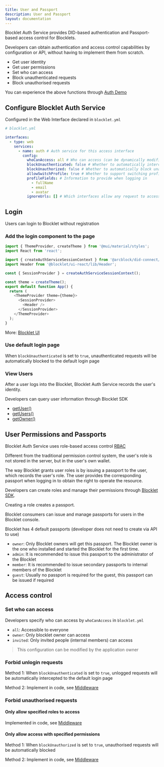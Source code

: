 ```yaml
---
title: User and Passport
description: User and Passport
layout: documentation
---
```


Blocklet Auth Service provides DID-based authentication and Passport-based access control for Blocklets.

Developers can obtain authentication and access control capabilities by configuration or API, without having to implement them from scratch.

- Get user identity
- Get user permissions
- Set who can access
- Block unauthenticated requests
- Block unauthorised requests

You can experience the above functions through [Auth Demo](/samples/auth-demo)

## Configure Blocklet Auth Service

Configured in the Web Interface declared in `blocklet.yml`

```yml
# blocklet.yml

interfaces:
  - type: web
    services:
      - name: auth # Auth service for this access interface
        config:
          whoCanAccess: all # Who can access (can be dynamically modified after the app is installed)
          blockUnauthenticated: false # Whether to automatically intercept unauthenticated requests and jump to the login page (default: false)
          blockUnauthorized: false # Whether to automatically block unauthorized requests (default: false)
          allowSwitchProfile: true # Whether to support switching profiles (default: true)
          profileFields: # Information to provide when logging in
            - fullName
            - email
            - avatar
          ignoreUrls: [] # Which interfaces allow any request to access
```

## Login

Users can login to Blocklet without registration

### Add the login component to the page

```js
import { ThemeProvider, createTheme } from '@mui/material/styles';
import React from 'react';

import { createAuthServiceSessionContext } from '@arcblock/did-connect/lib/Session';
import Header from '@blocklet/ui-react/lib/Header';

const { SessionProvider } = createAuthServiceSessionContext();

const theme = createTheme();
export default function App() {
  return (
    <ThemeProvider theme={theme}>
      <SessionProvider>
        <Header />
      </SessionProvider>
    </ThemeProvider>
  );
}
```

More: [Blocklet UI](/development/blocklet-ui-usage)

### Use default login page

When `blockUnauthenticated` is set to `true`, unauthenticated requests will be automatically blocked to the default login page

### View Users

After a user logs into the Blocklet, Blocklet Auth Service records the user's identity.

Developers can query user information through Blocklet SDK

- [getUser()](/reference/blocklet-sdk#getuser)
- [getUsers()](/reference/blocklet-sdk#getusers)
- [getOwner()](/reference/blocklet-sdk#getowner)

## User Permissions and Passports

Blocklet Auth Service uses role-based access control [RBAC](https://en.wikipedia.org/wiki/Role-based_access_control)

Different from the traditional permission control system, the user's role is not stored in the server, but in the user's own wallet.

The way Blocklet grants user roles is by issuing a passport to the user, which records the user's role. The user provides the corresponding passport when logging in to obtain the right to operate the resource.

Developers can create roles and manage their permissions through [Blocklet SDK](/reference/blocklet-sdk#auth).

Creating a role creates a passport.

Blocklet consumers can issue and manage passports for users in the Blocklet console.

Blocklet has 4 default passports (developer does not need to create via API to use)

- `owner`: Only Blocklet owners will get this passport. The Blocklet owner is the one who installed and started the Blocklet for the first time.
- `admin`: It is recommended to issue this passport to the administrator of the Blocklet
- `member`: It is recommended to issue secondary passports to internal members of the Blocklet
- `guest`: Usually no passport is required for the guest, this passport can be issued if required

## Access control

### Set who can access

Developers specify who can access by `whoCanAccess` in `blocklet.yml`

- `all`: Accessible to everyone
- `owner`: Only blocklet owner can access
- `invited`: Only invited people (internal members) can access

> This configuration can be modified by the application owner

### Forbid unlogin requests

Method 1: When `blockUnauthenticated` is set to `true`, unlogged requests will be automatically intercepted to the default login page

Method 2: Implement in code, see [Middleware](/reference/blocklet-sdk#middlewares)

### Forbid unauthorised requests

#### Only allow specified roles to access

Implemented in code, see [Middleware](/reference/blocklet-sdk#middlewares)

#### Only allow access with specified permissions

Method 1: When `blockUnauthorized` is set to `true`, unauthorised requests will be automatically blocked

Method 2: Implement in code, see [Middleware](/reference/blocklet-sdk#middlewares)
